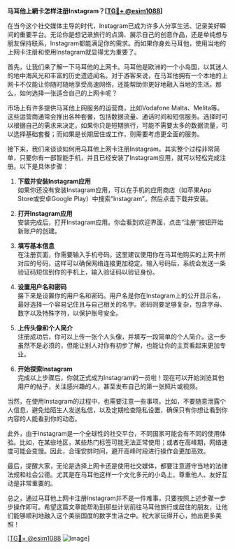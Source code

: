 **马耳他上網卡怎样注册Instagram？[[TG💪+ @esim1088](https://t.me/s/esim1088)]**

在当今这个社交媒体主导的时代，Instagram已成为许多人分享生活、记录美好瞬间的重要平台。无论你是想记录旅行的点滴、展示自己的创意作品，还是单纯想与朋友保持联系，Instagram都能满足你的需求。而如果你身处马耳他，使用当地的上网卡注册和使用Instagram就显得尤为重要了。

首先，让我们来了解一下马耳他的上网卡。马耳他是欧洲的一个小岛国，以其迷人的地中海风光和丰富的历史遗迹闻名。对于游客来说，在马耳他拥有一个本地的上网卡不仅能让你随时随地享受高速网络，还能帮助你更好地融入当地的生活。那么，如何选择一张适合自己的上网卡呢？

市场上有许多提供马耳他上网服务的运营商，比如Vodafone Malta、Melita等。这些运营商通常会推出各种套餐，包括数据流量、通话时间和短信服务。选择时可以根据自己的需求来决定。如果你只是短期旅行，可能不需要太多的数据流量，可以选择基础套餐；而如果是长期居住或工作，则需要考虑更全面的服务。

接下来，我们来谈谈如何用马耳他上网卡注册Instagram。其实整个过程非常简单，只要你有一部智能手机，并且已经安装了Instagram应用，就可以轻松完成注册。以下是具体步骤：

1. **下载并安装Instagram应用**  
   如果你还没有安装Instagram应用，可以在手机的应用商店（如苹果App Store或安卓Google Play）中搜索“Instagram”，然后点击下载并安装。

2. **打开Instagram应用**  
   安装完成后，打开Instagram应用。你会看到欢迎界面，点击“注册”按钮开始新账户的创建。

3. **填写基本信息**  
   在注册页面，你需要输入手机号码。这里建议使用你在马耳他购买的上网卡所对应的号码，这样可以确保网络连接更加稳定。输入号码后，系统会发送一条验证码短信到你的手机上，输入验证码以验证身份。

4. **设置用户名和密码**  
   接下来是设置你的用户名和密码。用户名是你在Instagram上的公开显示名，最好选择一个容易记住且与自己相关的名字。密码则要足够复杂，包含字母、数字以及特殊字符，以保护账号安全。

5. **上传头像和个人简介**  
   注册成功后，你可以上传一张个人头像，并填写一段简单的个人简介。这一步虽然不是必须的，但能让别人对你有初步了解，也能让你的主页看起来更加专业。

6. **开始探索Instagram**  
   完成以上步骤后，你就正式成为Instagram的一员啦！现在可以开始浏览其他用户的帖子，关注感兴趣的人，甚至发布自己的第一张照片或视频。

当然，在使用Instagram的过程中，也需要注意一些事项。比如，不要随意泄露个人信息，避免给陌生人发送私信，以及定期检查隐私设置，确保只有你想让看到你内容的人能看到你的动态。

此外，由于Instagram是一个全球性的社交平台，不同国家可能会有不同的使用体验。比如，在某些地区，某些热门标签可能无法正常使用；或者在高峰期，网络速度可能会变慢。因此，合理安排时间，避开高峰时段进行操作会更加高效。

最后，提醒大家，无论是选择上网卡还是使用社交媒体，都要注意遵守当地的法律法规和社会公德。尤其是在马耳他这样一个文化多元的小岛上，尊重他人、友好互动是非常重要的。

总之，通过马耳他上网卡注册Instagram并不是一件难事，只要按照上述步骤一步步操作即可。希望这篇文章能帮助到那些计划前往马耳他旅行或居住的朋友，让他们能够顺利地融入这个美丽国度的数字生活之中。祝大家玩得开心，拍出更多美照！

[[TG💪+ @esim1088](https://t.me/s/esim1088) ![Image](https://i.postimg.cc/4NQfJmqS/Snipaste-2025-05-13-00-14-12.png)]